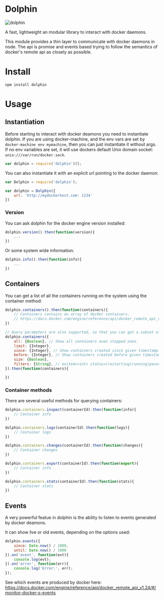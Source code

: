 # Dolphin
![dolphin](https://d30y9cdsu7xlg0.cloudfront.net/png/29924-200.png)


A fast, lightweight an modular library to interact with docker daemons.

This module provides a thin layer to communicate with docker daemons in node.
The api is promise and events based trying to follow the semantics of
docker's remote api as closely as possible.


# Install

```npm install dolphin```


# Usage

## Instantiation

Before starting to interact with docker deamons you need to instantiate dolphin.
If you are using docker-machine, and the env vars are set by ```docker-machine env mymachine```,
then you can just instantiate it without args. If no env variables are set, it will use dockers
default Unix domain socket: ```unix:///var/run/docker.sock```.

```js
var dolphin = require('dolphin')();
```

You can also instantiate it with an explicit url pointing to the docker daemon:

```js
var Dolphin = require('dolphin');

var dolphin = Dolphin({
	url: 'http://mydockerhost.com: 1234'
})
```

### Version

You can ask dolphin for the docker engine version installed:

```js
dolphin.version().then(function(version){
	...
})
```

Or some system wide information:
```js
dolphin.info().then(function(info){
	...
})
```

## Containers

You can get a list of all the containers running on the system using the container method:

```js
dolphin.containers().then(function(containers){
	// Containers contains an array of docker containers.
	// https://docs.docker.com/engine/reference/api/docker_remote_api_v1.24/#list-containers
})

// Query parameters are also supported, so that you can get a subset of the containers
dolphin.containers({
	all: {Boolean},	// Show all containers even stopped ones.
	limit: {Integer},
	since: {Integer}, // Show containers created since given timestamp
	before: {Integer}, // Show containers created before given timestamp
	size: {Boolean},
	filters: {String}, // exited=<int> status=(restarting|running|paused|exited)
}).then(function(containers){

})
```

### Container methods

There are several useful methods for querying containers:

```js
dolphin.containers.inspect(containerId).then(function(info){
	// Container info
})
```

```js
dolphin.containers.logs(containerId).then(function(logs){
	// Container logs
})
```

```js
dolphin.containers.changes(containerId).then(function(changes){
	// Container changes
})
```

```js
dolphin.containers.export(containerId).then(function(export){
	// Container info
})
```

```js
dolphin.containers.stats(containerId).then(function(stats){
	// Container stats
})
```

## Events

A very powerful featue in dolphin is the ability to listen to events
generated by docker deamons.

It can show live or old events, depending on the options used:

```js
dolphin.events({
	since: Date.now() / 1000,
	until: Date.now() / 1000
}).on('event', function(evt){
	console.log(evt);
}).on('error', function(err){
	console.log('Error:', err);
});
```

See which events are produced by docker here: https://docs.docker.com/engine/reference/api/docker_remote_api_v1.24/#/monitor-docker-s-events

